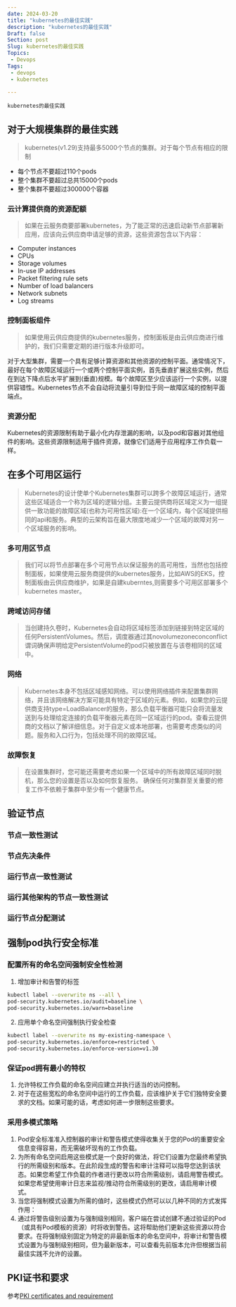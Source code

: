 ```yaml
---
date: 2024-03-20
title: "kubernetes的最佳实践"
description: "kubernetes的最佳实践"
Draft: false
Section: post
Slug: kubernetes的最佳实践
Topics:
 - Devops
Tags:
 - devops
 - kubernetes

---
```

    kubernetes的最佳实践

<!--more-->
## 对于大规模集群的最佳实践

> kubernetes(v1.29)支持最多5000个节点的集群。对于每个节点有相应的限制

- 每个节点不要超过110个pods
- 整个集群不要超过总共15000个pods
- 整个集群不要超过300000个容器

### 云计算提供商的资源配额

> 如果在云服务商要部署kubernetes，为了能正常的迅速启动新节点部署新应用，应该向云供应商申请足够的资源，这些资源包含以下内容：

- Computer instances
- CPUs
- Storage volumes
- In-use IP addresses
- Packet filtering rule sets
- Number of load balancers
- Network subnets
- Log streams

### 控制面板组件

> 如果使用云供应商提供的kubernetes服务，控制面板是由云供应商进行维护的，我们只需要定期的进行版本升级即可。

对于大型集群，需要一个具有足够计算资源和其他资源的控制平面。通常情况下，最好在每个故障区域运行一个或两个控制平面实例，首先垂直扩展这些实例，然后在到达下降点后水平扩展到(垂直)规模。每个故障区至少应该运行一个实例，以提供容错性。Kubernetes节点不会自动将流量引导到位于同一故障区域的控制平面端点。

### 资源分配

Kubernetes的资源限制有助于最小化内存泄漏的影响，以及pod和容器对其他组件的影响。这些资源限制适用于插件资源，就像它们适用于应用程序工作负载一样。

## 在多个可用区运行

> Kubernetes的设计使单个Kubernetes集群可以跨多个故障区域运行，通常这些区域适合一个称为区域的逻辑分组。主要云提供商将区域定义为一组提供一致功能的故障区域(也称为可用性区域):在一个区域内，每个区域提供相同的api和服务。典型的云架构旨在最大限度地减少一个区域的故障对另一个区域服务的影响。

### 多可用区节点

> 我们可以将节点部署在多个可用节点以保证服务的高可用性，当然也包括控制面板，如果使用云服务商提供的kubernetes服务，比如AWS的EKS，控制面板由云供应商维护，如果是自建kuberntes,则需要多个可用区部署多个kubernetes master。

### 跨域访问存储

> 当创建持久卷时，Kubernetes会自动将区域标签添加到链接到特定区域的任何PersistentVolumes。然后，调度器通过其novolumezoneconconflict谓词确保声明给定PersistentVolume的pod只被放置在与该卷相同的区域中。

### 网络

> Kubernetes本身不包括区域感知网络。可以使用网络插件来配置集群网络，并且该网络解决方案可能具有特定于区域的元素。例如，如果您的云提供商支持type=LoadBalancer的服务，那么负载平衡器可能只会将流量发送到与处理给定连接的负载平衡器元素在同一区域运行的pod。查看云提供商的文档以了解详细信息。对于自定义或本地部署，也需要考虑类似的问题。服务和入口行为，包括处理不同的故障区域。

### 故障恢复

> 在设置集群时，您可能还需要考虑如果一个区域中的所有故障区域同时脱机，那么您的设置是否以及如何恢复服务。
> 确保任何对集群至关重要的修复工作不依赖于集群中至少有一个健康节点。

## 验证节点

### 节点一致性测试

### 节点先决条件

### 运行节点一致性测试

### 运行其他架构的节点一致性测试

### 运行节点分配测试

## 强制pod执行安全标准

### 配置所有的命名空间强制安全性检测

1. 增加审计和告警的标签

```bash
kubectl label --overwrite ns --all \
pod-security.kubernetes.io/audit=baseline \
pod-security.kubernetes.io/warn=baseline
```

2. 应用单个命名空间强制执行安全检查

```bash
kubectl label --overwrite ns my-existing-namespace \
pod-security.kubernetes.io/enforce=restricted \
pod-security.kubernetes.io/enforce-version=v1.30
```

### 保证pod拥有最小的特权

1. 允许特权工作负载的命名空间应建立并执行适当的访问控制。
2. 对于在这些宽松的命名空间中运行的工作负载，应该维护关于它们独特安全要求的文档。如果可能的话，考虑如何进一步限制这些要求。

### 采用多模式策略

1. Pod安全标准准入控制器的审计和警告模式使得收集关于您的Pod的重要安全信息变得容易，而无需破坏现有的工作负载。
2. 为所有命名空间启用这些模式是一个良好的做法，将它们设置为您最终希望执行的所需级别和版本。在此阶段生成的警告和审计注释可以指导您达到该状态。如果您希望工作负载的作者进行更改以符合所需级别，请启用警告模式。如果您希望使用审计日志来监视/推动符合所需级别的更改，请启用审计模式。
3. 当您将强制模式设置为所需的值时，这些模式仍然可以以几种不同的方式发挥作用：
4. 通过将警告级别设置为与强制级别相同，客户端在尝试创建不通过验证的Pod（或具有Pod模板的资源）时将收到警告。这将帮助他们更新这些资源以符合要求。在将强制级别固定为特定的非最新版本的命名空间中，将审计和警告模式设置为与强制级别相同，但为最新版本，可以查看先前版本允许但根据当前最佳实践不允许的设置。

## PKI证书和要求

参考[PKI certificates and requirement](https://kubernetes.io/docs/setup/best-practices/certificates/)
